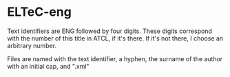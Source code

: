 # ELTeC-eng
 
Text identifiers are ENG followed by four digits. These digits correspond with the number of this title in ATCL, if it's there. If it's not there, I choose an arbitrary number.

Files are named with the text identifier, a hyphen, the surname of the author with an initial cap, and ".xml"



